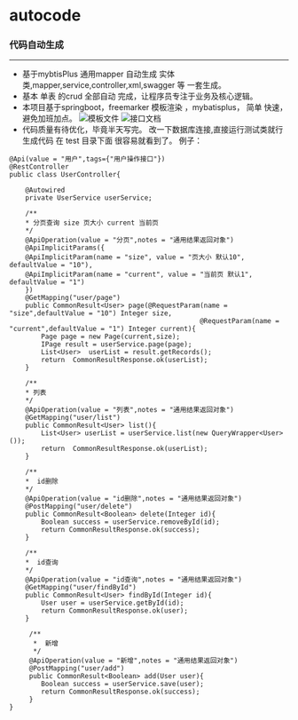 # autocode
### 代码自动生成
------
* 基于mybtisPlus 通用mapper 自动生成 实体类,mapper,service,controller,xml,swagger 等 一套生成。
* 基本 单表 的crud 全部自动 完成，让程序员专注于业务及核心逻辑。
* 本项目基于springboot，freemarker 模板渲染 ，mybatisplus， 简单 快速，避免加班加点。
![模板文件](https://github.com/lyc88/autocode/blob/master/src/main/resources/static/template.png)
![接口文档](https://github.com/lyc88/autocode/blob/master/src/main/resources/static/swagger.png)
* 代码质量有待优化，毕竟半天写完。
改一下数据库连接,直接运行测试类就行 生成代码 在 test 目录下面 很容易就看到了。 例子：
```
@Api(value = "用户",tags={"用户操作接口"})
@RestController
public class UserController{

    @Autowired
    private UserService userService;

    /**
    * 分页查询 size 页大小 current 当前页
    */
    @ApiOperation(value = "分页",notes = "通用结果返回对象")
    @ApiImplicitParams({
    @ApiImplicitParam(name = "size", value = "页大小 默认10", defaultValue = "10"),
    @ApiImplicitParam(name = "current", value = "当前页 默认1", defaultValue = "1")
    })
    @GetMapping("user/page")
    public CommonResult<User> page(@RequestParam(name = "size",defaultValue = "10") Integer size,
                                                @RequestParam(name = "current",defaultValue = "1") Integer current){
        Page page = new Page(current,size);
        IPage result = userService.page(page);
        List<User>  userList = result.getRecords();
        return  CommonResultResponse.ok(userList);
    }

    /**
    * 列表
    */
    @ApiOperation(value = "列表",notes = "通用结果返回对象")
    @GetMapping("user/list")
    public CommonResult<User> list(){
        List<User> userList = userService.list(new QueryWrapper<User>());
        return  CommonResultResponse.ok(userList);
    }

    /**
    *  id删除
    */
    @ApiOperation(value = "id删除",notes = "通用结果返回对象")
    @PostMapping("user/delete")
    public CommonResult<Boolean> delete(Integer id){
        Boolean success = userService.removeById(id);
        return CommonResultResponse.ok(success);
    }

    /**
    *  id查询
    */
    @ApiOperation(value = "id查询",notes = "通用结果返回对象")
    @GetMapping("user/findById")
    public CommonResult<User> findById(Integer id){
        User user = userService.getById(id);
        return CommonResultResponse.ok(user);
    }

     /**
      *  新增
      */
     @ApiOperation(value = "新增",notes = "通用结果返回对象")
     @PostMapping("user/add")
     public CommonResult<Boolean> add(User user){
        Boolean success = userService.save(user);
        return CommonResultResponse.ok(success);
     }
}
```
